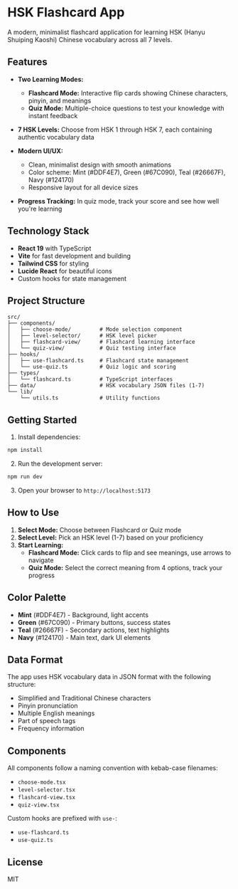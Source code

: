 # HSK Flashcard App

A modern, minimalist flashcard application for learning HSK (Hanyu Shuiping Kaoshi) Chinese vocabulary across all 7 levels.

## Features

- **Two Learning Modes:**
  - **Flashcard Mode:** Interactive flip cards showing Chinese characters, pinyin, and meanings
  - **Quiz Mode:** Multiple-choice questions to test your knowledge with instant feedback

- **7 HSK Levels:** Choose from HSK 1 through HSK 7, each containing authentic vocabulary data

- **Modern UI/UX:** 
  - Clean, minimalist design with smooth animations
  - Color scheme: Mint (#DDF4E7), Green (#67C090), Teal (#26667F), Navy (#124170)
  - Responsive layout for all device sizes

- **Progress Tracking:** In quiz mode, track your score and see how well you're learning

## Technology Stack

- **React 19** with TypeScript
- **Vite** for fast development and building
- **Tailwind CSS** for styling
- **Lucide React** for beautiful icons
- Custom hooks for state management

## Project Structure

```
src/
├── components/
│   ├── choose-mode/         # Mode selection component
│   ├── level-selector/      # HSK level picker
│   ├── flashcard-view/      # Flashcard learning interface
│   └── quiz-view/           # Quiz testing interface
├── hooks/
│   ├── use-flashcard.ts     # Flashcard state management
│   └── use-quiz.ts          # Quiz logic and scoring
├── types/
│   └── flashcard.ts         # TypeScript interfaces
├── data/                    # HSK vocabulary JSON files (1-7)
└── lib/
    └── utils.ts             # Utility functions
```

## Getting Started

1. Install dependencies:
```bash
npm install
```

2. Run the development server:
```bash
npm run dev
```

3. Open your browser to `http://localhost:5173`

## How to Use

1. **Select Mode:** Choose between Flashcard or Quiz mode
2. **Select Level:** Pick an HSK level (1-7) based on your proficiency
3. **Start Learning:**
   - **Flashcard Mode:** Click cards to flip and see meanings, use arrows to navigate
   - **Quiz Mode:** Select the correct meaning from 4 options, track your progress

## Color Palette

- **Mint** (#DDF4E7) - Background, light accents
- **Green** (#67C090) - Primary buttons, success states
- **Teal** (#26667F) - Secondary actions, text highlights
- **Navy** (#124170) - Main text, dark UI elements

## Data Format

The app uses HSK vocabulary data in JSON format with the following structure:
- Simplified and Traditional Chinese characters
- Pinyin pronunciation
- Multiple English meanings
- Part of speech tags
- Frequency information

## Components

All components follow a naming convention with kebab-case filenames:
- `choose-mode.tsx`
- `level-selector.tsx`
- `flashcard-view.tsx`
- `quiz-view.tsx`

Custom hooks are prefixed with `use-`:
- `use-flashcard.ts`
- `use-quiz.ts`

## License

MIT
